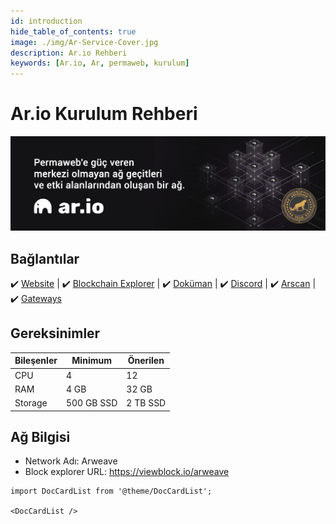 ```yaml
---
id: introduction
hide_table_of_contents: true
image: ./img/Ar-Service-Cover.jpg
description: Ar.io Rehberi
keywords: [Ar.io, Ar, permaweb, kurulum]
---
```

# Ar.io Kurulum Rehberi 

![Ar](./img/Ar-Service.jpg)

## Bağlantılar
 ✔️ [Website](https://www.ar.io) |
 ✔️ [Blockchain Explorer](https://gateways.ar-io.dev) |
 ✔️ [Doküman](https://docs.ar.io) |
 ✔️ [Discord](https://discord.gg/ApxXjvwECK) |
 ✔️ [Arscan](https://arscan.io/gateways) |
 ✔️ [Gateways](https://discord.gg/ApxXjvwECK)

## Gereksinimler

| Bileşenler | Minimum | **Önerilen** |
| ------------ | ------------ | ------------ |
| CPU |	4 | 12 |
| RAM	| 4 GB | 32 GB |
| Storage | 500 GB SSD | 2 TB SSD |


## Ağ Bilgisi 
* Network Adı: Arweave  
* Block explorer URL: https://viewblock.io/arweave

```mdx-code-block
import DocCardList from '@theme/DocCardList';

<DocCardList />
```
